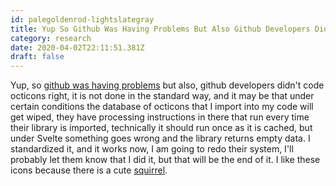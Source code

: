 ```yaml
---
id: palegoldenrod-lightslategray
title: Yup So Github Was Having Problems But Also Github Developers Didnt Code Octicons Right It Is Not Done In The Standard Way A
category: research
date: 2020-04-02T22:11:51.381Z
draft: false
---
```


Yup, so [github was having problems][1] but also, github developers didn't code octicons right, it is not done in the standard way, and it may be that under certain conditions the database of octicons that I import into my code will get wiped, they have processing instructions in there that run every time their library is imported, technically it should run once as it is cached, but under Svelte something goes wrong and the library returns empty data. I standardized it, and it works now, I am going to redo their system, I'll probably let them know that I did it, but that will be the end of it. I like these icons because there is a cute [squirrel][2].

[1]: https://www.githubstatus.com/
[2]: https://octicons.github.com/icon/squirrel/